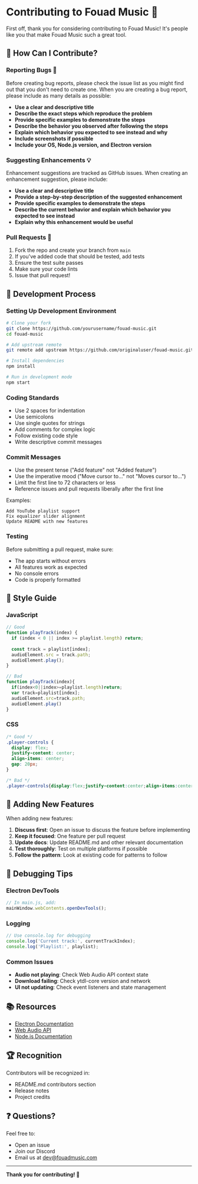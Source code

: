# Contributing to Fouad Music 🎵

First off, thank you for considering contributing to Fouad Music! It's people like you that make Fouad Music such a great tool.

## 🌟 How Can I Contribute?

### Reporting Bugs 🐛

Before creating bug reports, please check the issue list as you might find out that you don't need to create one. When you are creating a bug report, please include as many details as possible:

* **Use a clear and descriptive title**
* **Describe the exact steps which reproduce the problem**
* **Provide specific examples to demonstrate the steps**
* **Describe the behavior you observed after following the steps**
* **Explain which behavior you expected to see instead and why**
* **Include screenshots if possible**
* **Include your OS, Node.js version, and Electron version**

### Suggesting Enhancements 💡

Enhancement suggestions are tracked as GitHub issues. When creating an enhancement suggestion, please include:

* **Use a clear and descriptive title**
* **Provide a step-by-step description of the suggested enhancement**
* **Provide specific examples to demonstrate the steps**
* **Describe the current behavior and explain which behavior you expected to see instead**
* **Explain why this enhancement would be useful**

### Pull Requests 🔄

1. Fork the repo and create your branch from `main`
2. If you've added code that should be tested, add tests
3. Ensure the test suite passes
4. Make sure your code lints
5. Issue that pull request!

## 🎯 Development Process

### Setting Up Development Environment

```bash
# Clone your fork
git clone https://github.com/yourusername/fouad-music.git
cd fouad-music

# Add upstream remote
git remote add upstream https://github.com/originaluser/fouad-music.git

# Install dependencies
npm install

# Run in development mode
npm start
```

### Coding Standards

* Use 2 spaces for indentation
* Use semicolons
* Use single quotes for strings
* Add comments for complex logic
* Follow existing code style
* Write descriptive commit messages

### Commit Messages

* Use the present tense ("Add feature" not "Added feature")
* Use the imperative mood ("Move cursor to..." not "Moves cursor to...")
* Limit the first line to 72 characters or less
* Reference issues and pull requests liberally after the first line

Examples:
```
Add YouTube playlist support
Fix equalizer slider alignment
Update README with new features
```

### Testing

Before submitting a pull request, make sure:

* The app starts without errors
* All features work as expected
* No console errors
* Code is properly formatted

## 📝 Style Guide

### JavaScript

```javascript
// Good
function playTrack(index) {
  if (index < 0 || index >= playlist.length) return;
  
  const track = playlist[index];
  audioElement.src = track.path;
  audioElement.play();
}

// Bad
function playTrack(index){
  if(index<0||index>=playlist.length)return;
  var track=playlist[index];
  audioElement.src=track.path;
  audioElement.play()
}
```

### CSS

```css
/* Good */
.player-controls {
  display: flex;
  justify-content: center;
  align-items: center;
  gap: 20px;
}

/* Bad */
.player-controls{display:flex;justify-content:center;align-items:center;gap:20px;}
```

## 🎨 Adding New Features

When adding new features:

1. **Discuss first**: Open an issue to discuss the feature before implementing
2. **Keep it focused**: One feature per pull request
3. **Update docs**: Update README.md and other relevant documentation
4. **Test thoroughly**: Test on multiple platforms if possible
5. **Follow the pattern**: Look at existing code for patterns to follow

## 🐞 Debugging Tips

### Electron DevTools

```javascript
// In main.js, add:
mainWindow.webContents.openDevTools();
```

### Logging

```javascript
// Use console.log for debugging
console.log('Current track:', currentTrackIndex);
console.log('Playlist:', playlist);
```

### Common Issues

* **Audio not playing**: Check Web Audio API context state
* **Download failing**: Check ytdl-core version and network
* **UI not updating**: Check event listeners and state management

## 📚 Resources

* [Electron Documentation](https://www.electronjs.org/docs)
* [Web Audio API](https://developer.mozilla.org/en-US/docs/Web/API/Web_Audio_API)
* [Node.js Documentation](https://nodejs.org/docs)

## 🏆 Recognition

Contributors will be recognized in:
* README.md contributors section
* Release notes
* Project credits

## ❓ Questions?

Feel free to:
* Open an issue
* Join our Discord
* Email us at dev@fouadmusic.com

---

**Thank you for contributing! 🎉**
